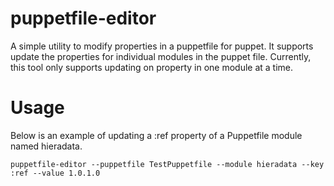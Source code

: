 # puppetfile-editor
A simple utility to modify properties in a puppetfile for puppet. It supports update the properties
for individual modules in the puppet file. Currently, this tool only supports updating on property in
one module at a time.

# Usage
Below is an example of updating a :ref property of a Puppetfile module named hieradata.
```
puppetfile-editor --puppetfile TestPuppetfile --module hieradata --key :ref --value 1.0.1.0
```